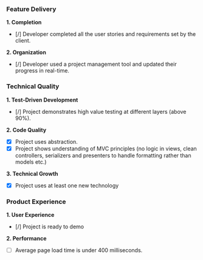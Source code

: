 ### Feature Delivery

**1. Completion**

- [/] Developer completed all the user stories and requirements set by the client.

**2. Organization**

- [/] Developer used a project management tool and updated their progress in real-time.

### Technical Quality

**1. Test-Driven Development**

- [/] Project demonstrates high value testing at different layers (above 90%).

**2. Code Quality**

- [x] Project uses abstraction.
- [x] Project shows understanding of MVC principles (no logic in views, clean controllers, serializers and presenters to handle formatting rather than models etc.)

**3. Technical Growth**

- [x] Project uses at least one new technology

### Product Experience

**1. User Experience**

- [/] Project is ready to demo

**2. Performance**

- [ ] Average page load time is under 400 milliseconds.
